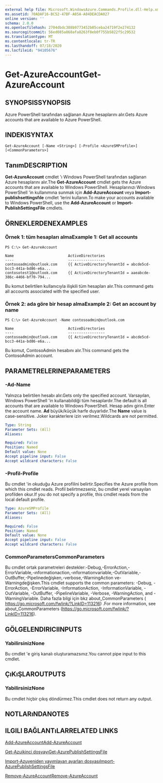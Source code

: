 ```yaml
---
external help file: Microsoft.WindowsAzure.Commands.Profile.dll-Help.xml
ms.assetid: 70ADAF16-BC52-47BF-A85A-A84DEACDA027
online version: ''
schema: 2.0.0
ms.openlocfilehash: 2704dbdc308b9773452b05ceba24719f2e274132
ms.sourcegitcommit: 56ed085a868afa8263f8eb0f755b5822f5c29532
ms.translationtype: MT
ms.contentlocale: tr-TR
ms.lasthandoff: 07/18/2020
ms.locfileid: "94105676"
---
```

# <span data-ttu-id="d5892-101">Get-AzureAccount</span><span class="sxs-lookup"><span data-stu-id="d5892-101">Get-AzureAccount</span></span>

## <span data-ttu-id="d5892-102">SYNOPSIS</span><span class="sxs-lookup"><span data-stu-id="d5892-102">SYNOPSIS</span></span>
<span data-ttu-id="d5892-103">Azure PowerShell tarafından sağlanan Azure hesaplarını alır.</span><span class="sxs-lookup"><span data-stu-id="d5892-103">Gets Azure accounts that are available to Azure PowerShell.</span></span>

## <span data-ttu-id="d5892-104">INDEKI</span><span class="sxs-lookup"><span data-stu-id="d5892-104">SYNTAX</span></span>

```
Get-AzureAccount [-Name <String>] [-Profile <AzureSMProfile>] [<CommonParameters>]
```

## <span data-ttu-id="d5892-105">Tanım</span><span class="sxs-lookup"><span data-stu-id="d5892-105">DESCRIPTION</span></span>
<span data-ttu-id="d5892-106">**Get-AzureAccount** cmdlet 'ı Windows PowerShell tarafından sağlanan Azure hesaplarını alır.</span><span class="sxs-lookup"><span data-stu-id="d5892-106">The **Get-AzureAccount** cmdlet gets the Azure accounts that are available to Windows PowerShell.</span></span>
<span data-ttu-id="d5892-107">Hesaplarınızı Windows PowerShell 'in kullanımına sunmak için **Add-AzureAccount** veya **Import-publishsettingsfıle** cmdlet 'lerini kullanın.</span><span class="sxs-lookup"><span data-stu-id="d5892-107">To make your accounts available to Windows PowerShell, use the **Add-AzureAccount** or **Import-PublishSettingsFile** cmdlets.</span></span>

## <span data-ttu-id="d5892-108">ÖRNEKLERDEN</span><span class="sxs-lookup"><span data-stu-id="d5892-108">EXAMPLES</span></span>

### <span data-ttu-id="d5892-109">Örnek 1: tüm hesapları alma</span><span class="sxs-lookup"><span data-stu-id="d5892-109">Example 1: Get all accounts</span></span>
```
PS C:\> Get-AzureAccount

Name                         ActiveDirectories
----                         -----------------
contosoadmin@outlook.com     {{ ActiveDirectoryTenantId = abcde5cd-bcc3-441a-bd86-e6a...
contosotest1@outlook.com     {{ ActiveDirectoryTenantId = aaeabcde-386c-4466-bf70-794...
```

<span data-ttu-id="d5892-110">Bu komut belirtilen kullanıcıyla ilişkili tüm hesapları alır.</span><span class="sxs-lookup"><span data-stu-id="d5892-110">This command gets all accounts associated with the specified user.</span></span>

### <span data-ttu-id="d5892-111">Örnek 2: ada göre bir hesap alma</span><span class="sxs-lookup"><span data-stu-id="d5892-111">Example 2: Get an account by name</span></span>
```
PS C:\> Get-AzureAccount -Name contosoadmin@outlook.com

Name                         ActiveDirectories
----                         -----------------
contosoadmin@outlook.com     {{ ActiveDirectoryTenantId = abcde5cd-bcc3-441a-bd86-e6a...
```

<span data-ttu-id="d5892-112">Bu komut, ContosoAdmin hesabını alır.</span><span class="sxs-lookup"><span data-stu-id="d5892-112">This command gets the ContosoAdmin account.</span></span>

## <span data-ttu-id="d5892-113">PARAMETRELERINE</span><span class="sxs-lookup"><span data-stu-id="d5892-113">PARAMETERS</span></span>

### <span data-ttu-id="d5892-114">-Ad</span><span class="sxs-lookup"><span data-stu-id="d5892-114">-Name</span></span>
<span data-ttu-id="d5892-115">Yalnızca belirtilen hesabı alır.</span><span class="sxs-lookup"><span data-stu-id="d5892-115">Gets only the specified account.</span></span>
<span data-ttu-id="d5892-116">Varsayılan, Windows PowerShell 'in kullanabildiği tüm hesaplardır.</span><span class="sxs-lookup"><span data-stu-id="d5892-116">The default is all accounts that are available to Windows PowerShell.</span></span>
<span data-ttu-id="d5892-117">Hesap adını girin.</span><span class="sxs-lookup"><span data-stu-id="d5892-117">Enter the account name.</span></span>
<span data-ttu-id="d5892-118">**Ad** büyük/küçük harfe duyarlıdır.</span><span class="sxs-lookup"><span data-stu-id="d5892-118">The **Name** value is case-sensitive.</span></span>
<span data-ttu-id="d5892-119">Joker karakterlere izin verilmez.</span><span class="sxs-lookup"><span data-stu-id="d5892-119">Wildcards are not permitted.</span></span>

```yaml
Type: String
Parameter Sets: (All)
Aliases: 

Required: False
Position: Named
Default value: None
Accept pipeline input: False
Accept wildcard characters: False
```

### <span data-ttu-id="d5892-120">-Profil</span><span class="sxs-lookup"><span data-stu-id="d5892-120">-Profile</span></span>
<span data-ttu-id="d5892-121">Bu cmdlet 'in okuduğu Azure profilini belirtir.</span><span class="sxs-lookup"><span data-stu-id="d5892-121">Specifies the Azure profile from which this cmdlet reads.</span></span> <span data-ttu-id="d5892-122">Profil belirtmezseniz, bu cmdlet yerel varsayılan profilden okur.</span><span class="sxs-lookup"><span data-stu-id="d5892-122">If you do not specify a profile, this cmdlet reads from the local default profile.</span></span>

```yaml
Type: AzureSMProfile
Parameter Sets: (All)
Aliases: 

Required: False
Position: Named
Default value: None
Accept pipeline input: False
Accept wildcard characters: False
```

### <span data-ttu-id="d5892-123">CommonParameters</span><span class="sxs-lookup"><span data-stu-id="d5892-123">CommonParameters</span></span>
<span data-ttu-id="d5892-124">Bu cmdlet ortak parametreleri destekler:-Debug,-ErrorAction,-ErrorVariable,-ınformationaction,-ınformationvariable,-OutVariable,-OutBuffer,-Pipelinedeğişken,-verbose,-WarningAction ve-Warningdeğişken.</span><span class="sxs-lookup"><span data-stu-id="d5892-124">This cmdlet supports the common parameters: -Debug, -ErrorAction, -ErrorVariable, -InformationAction, -InformationVariable, -OutVariable, -OutBuffer, -PipelineVariable, -Verbose, -WarningAction, and -WarningVariable.</span></span> <span data-ttu-id="d5892-125">Daha fazla bilgi için bkz about_CommonParameters ( https://go.microsoft.com/fwlink/?LinkID=113216) .</span><span class="sxs-lookup"><span data-stu-id="d5892-125">For more information, see about_CommonParameters (https://go.microsoft.com/fwlink/?LinkID=113216).</span></span>

## <span data-ttu-id="d5892-126">GÖLGELENDIRICI</span><span class="sxs-lookup"><span data-stu-id="d5892-126">INPUTS</span></span>

### <span data-ttu-id="d5892-127">Yabilirsiniz</span><span class="sxs-lookup"><span data-stu-id="d5892-127">None</span></span>
<span data-ttu-id="d5892-128">Bu cmdlet 'e giriş kanalı oluşturamazsınız.</span><span class="sxs-lookup"><span data-stu-id="d5892-128">You cannot pipe input to this cmdlet.</span></span>

## <span data-ttu-id="d5892-129">ÇıKıŞLAR</span><span class="sxs-lookup"><span data-stu-id="d5892-129">OUTPUTS</span></span>

### <span data-ttu-id="d5892-130">Yabilirsiniz</span><span class="sxs-lookup"><span data-stu-id="d5892-130">None</span></span>
<span data-ttu-id="d5892-131">Bu cmdlet hiçbir çıkış döndürmez.</span><span class="sxs-lookup"><span data-stu-id="d5892-131">This cmdlet does not return any output.</span></span>

## <span data-ttu-id="d5892-132">NOTLARıNDA</span><span class="sxs-lookup"><span data-stu-id="d5892-132">NOTES</span></span>

## <span data-ttu-id="d5892-133">ILGILI BAĞLANTıLAR</span><span class="sxs-lookup"><span data-stu-id="d5892-133">RELATED LINKS</span></span>

[<span data-ttu-id="d5892-134">Add-AzureAccount</span><span class="sxs-lookup"><span data-stu-id="d5892-134">Add-AzureAccount</span></span>](./Add-AzureAccount.md)

[<span data-ttu-id="d5892-135">Get-Azuikinci dosyayı</span><span class="sxs-lookup"><span data-stu-id="d5892-135">Get-AzurePublishSettingsFile</span></span>](./Get-AzurePublishSettingsFile.md)

[<span data-ttu-id="d5892-136">Import-Azuyeniden yayımlayan ayarları dosyası</span><span class="sxs-lookup"><span data-stu-id="d5892-136">Import-AzurePublishSettingsFile</span></span>](./Import-AzurePublishSettingsFile.md)

[<span data-ttu-id="d5892-137">Remove-AzureAccount</span><span class="sxs-lookup"><span data-stu-id="d5892-137">Remove-AzureAccount</span></span>](./Remove-AzureAccount.md)


